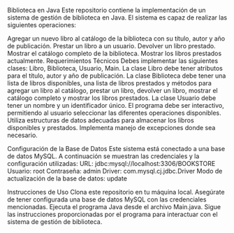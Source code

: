 Biblioteca en Java
Este repositorio contiene la implementación de un sistema de gestión de biblioteca en Java. El sistema es capaz de realizar las siguientes operaciones:

Agregar un nuevo libro al catálogo de la biblioteca con su título, autor y año de publicación.
Prestar un libro a un usuario.
Devolver un libro prestado.
Mostrar el catálogo completo de la biblioteca.
Mostrar los libros prestados actualmente.
Requerimientos Técnicos
Debes implementar las siguientes clases: Libro, Biblioteca, Usuario, Main.
La clase Libro debe tener atributos para el título, autor y año de publicación.
La clase Biblioteca debe tener una lista de libros disponibles, una lista de libros prestados y métodos para agregar un libro al catálogo, prestar un libro, devolver un libro, mostrar el catálogo completo y mostrar los libros prestados.
La clase Usuario debe tener un nombre y un identificador único.
El programa debe ser interactivo, permitiendo al usuario seleccionar las diferentes operaciones disponibles.
Utiliza estructuras de datos adecuadas para almacenar los libros disponibles y prestados.
Implementa manejo de excepciones donde sea necesario.

Configuración de la Base de Datos
Este sistema está conectado a una base de datos MySQL. A continuación se muestran las credenciales y la configuración utilizadas:
URL: jdbc:mysql://localhost:3306/BOOKSTORE
Usuario: root
Contraseña: admin
Driver: com.mysql.cj.jdbc.Driver
Modo de actualización de la base de datos: update

Instrucciones de Uso
Clona este repositorio en tu máquina local.
Asegúrate de tener configurada una base de datos MySQL con las credenciales mencionadas.
Ejecuta el programa Java desde el archivo Main.java.
Sigue las instrucciones proporcionadas por el programa para interactuar con el sistema de gestión de biblioteca.
